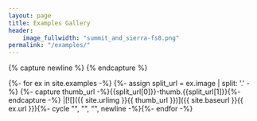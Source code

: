 ```yaml
---
layout: page
title: Examples Gallery
header:
    image_fullwidth: "summit_and_sierra-fs8.png"
permalink: "/examples/"
---
```


{% capture newline %}
{% endcapture %}

{%- for ex in site.examples -%}
{%- assign split_url = ex.image | split: '.' -%}
{%- capture thumb_url -%}{{split_url[0]}}-thumb.{{split_url[1]}}{%- endcapture -%}
|[![]({{ site.urlimg }}{{ thumb_url }})]({{ site.baseurl }}{{ ex.url }}){%- cycle "", "", "", newline -%}{%- endfor -%}
